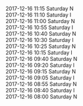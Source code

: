 2017-12-16 11:15 Saturday  N  
2017-12-16 11:10 Saturday  I  
2017-12-16 11:00 Saturday  N  
2017-12-16 10:55 Saturday  I  
2017-12-16 10:40 Saturday  N  
2017-12-16 10:30 Saturday  I  
2017-12-16 10:25 Saturday  N  
2017-12-16 10:15 Saturday  I  
2017-12-16 09:40 Saturday  N  
2017-12-16 09:20 Saturday  I  
2017-12-16 09:15 Saturday  N  
2017-12-16 09:05 Saturday  I  
2017-12-16 08:55 Saturday  N  
2017-12-16 08:40 Saturday  I  
2017-12-16 08:00 Saturday  N  
